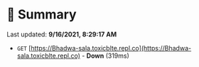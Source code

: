 # 📖 Summary
Last updated: **9/16/2021, 8:29:17 AM**

- `GET` [https://Bhadwa-sala.toxicblte.repl.co](https://Bhadwa-sala.toxicblte.repl.co) - **Down** (319ms)
